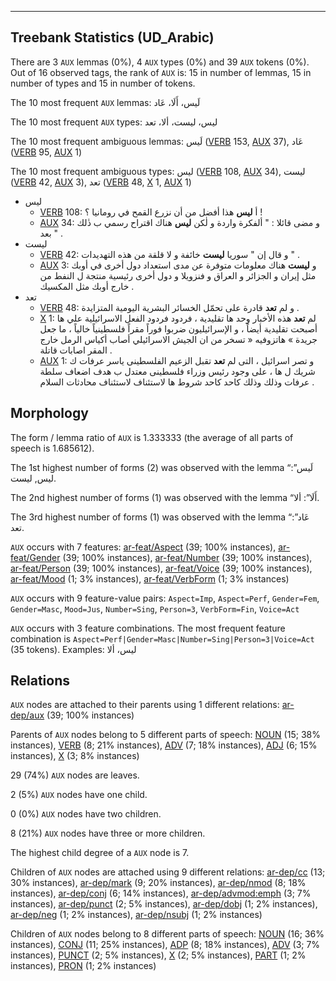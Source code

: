 

--------------------------------------------------------------------------------

## Treebank Statistics (UD_Arabic)

There are 3 `AUX` lemmas (0%), 4 `AUX` types (0%) and 39 `AUX` tokens (0%).
Out of 16 observed tags, the rank of `AUX` is: 15 in number of lemmas, 15 in number of types and 15 in number of tokens.

The 10 most frequent `AUX` lemmas: لَيس، أَلَا، عَاد

The 10 most frequent `AUX` types:  ليس، ليست، ألا، تعد

The 10 most frequent ambiguous lemmas: لَيس ([VERB]() 153, [AUX]() 37), عَاد ([VERB]() 95, [AUX]() 1)

The 10 most frequent ambiguous types:  ليس ([VERB]() 108, [AUX]() 34), ليست ([VERB]() 42, [AUX]() 3), تعد ([VERB]() 48, [X]() 1, [AUX]() 1)


* ليس
  * [VERB]() 108: أ <b>ليس</b> هذا أفضل من أن نزرع القمح في رومانيا ؟ !
  * [AUX]() 34: و مضى قائلا : " ألفكرة واردة و لٰكن <b>ليس</b> هناك اقتراح رسمي ب ذٰلك بعد " .
* ليست
  * [VERB]() 42: و قال إن " سوريا <b>ليست</b> خائفة و لا قلقة من هذه التهديدات " .
  * [AUX]() 3: و <b>ليست</b> هناك معلومات متوفرة عن مدى استعداد دول أخرى في أوبك مثل إيران و الجزائر و العراق و فنزويلا و دول أخرى رئيسية منتجة ل النفط من خارج أوبك مثل المكسيك .
* تعد
  * [VERB]() 48: و لم <b>تعد</b> قادرة على تحمّل الخسائر البشرية اليومية المتزايدة .
  * [X]() 1: لم <b>تعد</b> هذه الأخبار وحد ها تقليدية ، فردود فردود الفعل الاسرائيلية علي ها أصبحت تقليدية أيضاً ، و الإسرائيليون ضربوا فوراً مقراً فلسطينياً خالياً ، ما جعل جريدة » هاتزوفيه « تسخر من ان الجيش الاسرائيلي أصاب أكياس الرمل خارج المقر اصابات قاتلة .
  * [AUX]() 1: و تصر اسرائيل ، التى لم <b>تعد</b> تقبل الزعيم الفلسطينى ياسر عرفات ك شريك ل ها ، على وجود رئيس وزراء فلسطينى معتدل ب هدف اضعاف سلطة عرفات وذلك وذلك كاحد كاحد شروط ها لاستئناف لاستئناف محادثات السلام .

## Morphology

The form / lemma ratio of `AUX` is 1.333333 (the average of all parts of speech is 1.685612).

The 1st highest number of forms (2) was observed with the lemma “لَيس”: ليس, ليست.

The 2nd highest number of forms (1) was observed with the lemma “أَلَا”: ألا.

The 3rd highest number of forms (1) was observed with the lemma “عَاد”: تعد.

`AUX` occurs with 7 features: [ar-feat/Aspect]() (39; 100% instances), [ar-feat/Gender]() (39; 100% instances), [ar-feat/Number]() (39; 100% instances), [ar-feat/Person]() (39; 100% instances), [ar-feat/Voice]() (39; 100% instances), [ar-feat/Mood]() (1; 3% instances), [ar-feat/VerbForm]() (1; 3% instances)

`AUX` occurs with 9 feature-value pairs: `Aspect=Imp`, `Aspect=Perf`, `Gender=Fem`, `Gender=Masc`, `Mood=Jus`, `Number=Sing`, `Person=3`, `VerbForm=Fin`, `Voice=Act`

`AUX` occurs with 3 feature combinations.
The most frequent feature combination is `Aspect=Perf|Gender=Masc|Number=Sing|Person=3|Voice=Act` (35 tokens).
Examples: ليس، ألا


## Relations

`AUX` nodes are attached to their parents using 1 different relations: [ar-dep/aux]() (39; 100% instances)

Parents of `AUX` nodes belong to 5 different parts of speech: [NOUN]() (15; 38% instances), [VERB]() (8; 21% instances), [ADV]() (7; 18% instances), [ADJ]() (6; 15% instances), [X]() (3; 8% instances)

29 (74%) `AUX` nodes are leaves.

2 (5%) `AUX` nodes have one child.

0 (0%) `AUX` nodes have two children.

8 (21%) `AUX` nodes have three or more children.

The highest child degree of a `AUX` node is 7.

Children of `AUX` nodes are attached using 9 different relations: [ar-dep/cc]() (13; 30% instances), [ar-dep/mark]() (9; 20% instances), [ar-dep/nmod]() (8; 18% instances), [ar-dep/conj]() (6; 14% instances), [ar-dep/advmod:emph]() (3; 7% instances), [ar-dep/punct]() (2; 5% instances), [ar-dep/dobj]() (1; 2% instances), [ar-dep/neg]() (1; 2% instances), [ar-dep/nsubj]() (1; 2% instances)

Children of `AUX` nodes belong to 8 different parts of speech: [NOUN]() (16; 36% instances), [CONJ]() (11; 25% instances), [ADP]() (8; 18% instances), [ADV]() (3; 7% instances), [PUNCT]() (2; 5% instances), [X]() (2; 5% instances), [PART]() (1; 2% instances), [PRON]() (1; 2% instances)

